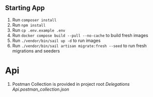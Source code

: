 ## Starting App

1. Run `composer install`
2. Run `npm install`
3. Run `cp .env.example .env`
4. Run `docker compose build --pull --no-cache` to build fresh images
5. Run `./vendor/bin/sail up -d` to run images
6. Run `./vendor/bin/sail artisan migrate:fresh --seed` to run fresh migrations and seeders

# Api

1. Postman Collection is provided in project root *Delegations Api.postman_collection.json*

